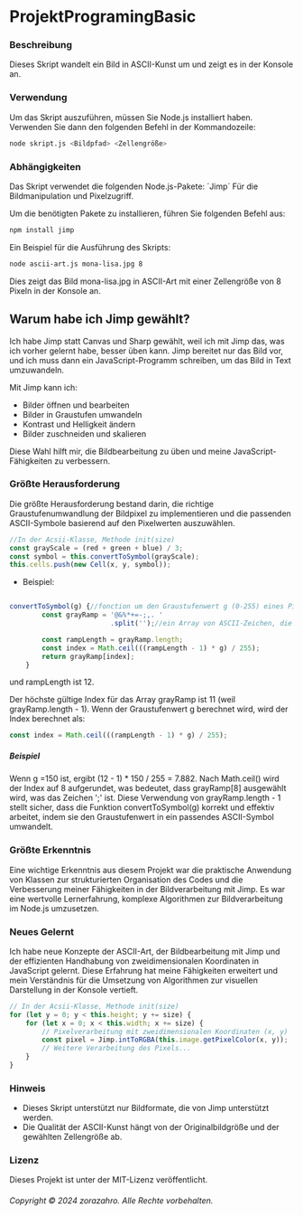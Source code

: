 # ProjektProgramingBasic


### Beschreibung

Dieses Skript wandelt ein Bild in ASCII-Kunst um und zeigt es in der Konsole an.

### Verwendung

Um das Skript auszuführen, müssen Sie Node.js installiert haben. Verwenden Sie dann den folgenden Befehl in der Kommandozeile:

```bash
node skript.js <Bildpfad> <Zellengröße>
```

### Abhängigkeiten
Das Skript verwendet die folgenden Node.js-Pakete:
´Jimp´ 
Für die Bildmanipulation und Pixelzugriff.

Um die benötigten Pakete zu installieren, führen Sie folgenden Befehl aus:


```bash
npm install jimp
```

Ein Beispiel für die Ausführung des Skripts:

```bash
node ascii-art.js mona-lisa.jpg 8
```

Dies zeigt das Bild mona-lisa.jpg in ASCII-Art mit einer Zellengröße von 8 Pixeln in der Konsole an.

## Warum habe ich Jimp gewählt?

Ich habe Jimp statt Canvas und Sharp gewählt, weil ich mit Jimp das, was ich vorher gelernt habe, besser üben kann. Jimp bereitet nur das Bild vor, und ich muss dann ein JavaScript-Programm schreiben, um das Bild in Text umzuwandeln.

Mit Jimp kann ich:
- Bilder öffnen und bearbeiten
- Bilder in Graustufen umwandeln
- Kontrast und Helligkeit ändern
- Bilder zuschneiden und skalieren

Diese Wahl hilft mir, die Bildbearbeitung zu üben und meine JavaScript-Fähigkeiten zu verbessern.


### Größte Herausforderung
Die größte Herausforderung bestand darin, die richtige Graustufenumwandlung der Bildpixel zu implementieren und die passenden ASCII-Symbole basierend auf den Pixelwerten auszuwählen.

```javascript
//In der Acsii-Klasse, Methode init(size)
const grayScale = (red + green + blue) / 3;
const symbol = this.convertToSymbol(grayScale);
this.cells.push(new Cell(x, y, symbol));
```
- Beispiel:

``` javascript 

convertToSymbol(g) {//fonction um den Graustufenwert g (0-255) eines Pixels in ein ASCII-Symbol umzuwandeln
        const grayRamp = '@&%*+=-;,. '
                         .split('');//ein Array von ASCII-Zeichen, die in aufsteigender Helligkeit geordnet sind (von dunkel zu hell).

        const rampLength = grayRamp.length;
        const index = Math.ceil(((rampLength - 1) * g) / 255);
        return grayRamp[index];
    }
```
und rampLength ist 12.

Der höchste gültige Index für das Array grayRamp ist 11 (weil grayRamp.length - 1).
Wenn der Graustufenwert g berechnet wird, wird der Index berechnet als:

```javascript
const index = Math.ceil(((rampLength - 1) * g) / 255);
```
##### Beispiel
Wenn g =150 ist, ergibt (12 - 1) * 150 / 255 = 7.882. 
Nach Math.ceil() wird der Index auf 8 aufgerundet, was bedeutet, dass grayRamp[8] ausgewählt wird, was das Zeichen ';' ist.
Diese Verwendung von grayRamp.length - 1 stellt sicher, dass die Funktion convertToSymbol(g) korrekt und effektiv arbeitet, indem sie den Graustufenwert in ein passendes ASCII-Symbol umwandelt.



### Größte Erkenntnis
Eine wichtige Erkenntnis aus diesem Projekt war die praktische Anwendung von Klassen zur strukturierten Organisation des Codes und die Verbesserung meiner Fähigkeiten in der Bildverarbeitung mit Jimp. Es war eine wertvolle Lernerfahrung, komplexe Algorithmen zur Bildverarbeitung im Node.js umzusetzen.

### Neues Gelernt
Ich habe neue Konzepte der ASCII-Art, der Bildbearbeitung mit Jimp und der effizienten Handhabung von zweidimensionalen Koordinaten in JavaScript gelernt. Diese Erfahrung hat meine Fähigkeiten erweitert und mein Verständnis für die Umsetzung von Algorithmen zur visuellen Darstellung in der Konsole vertieft.
```javascript
// In der Acsii-Klasse, Methode init(size)
for (let y = 0; y < this.height; y += size) {
    for (let x = 0; x < this.width; x += size) {
        // Pixelverarbeitung mit zweidimensionalen Koordinaten (x, y)
        const pixel = Jimp.intToRGBA(this.image.getPixelColor(x, y));
        // Weitere Verarbeitung des Pixels...
    }
}
```


### Hinweis
- Dieses Skript unterstützt nur Bildformate, die von Jimp unterstützt werden.
- Die Qualität der ASCII-Kunst hängt von der Originalbildgröße und der gewählten Zellengröße ab.

### Lizenz
Dieses Projekt ist unter der MIT-Lizenz veröffentlicht.

###### Copyright © 2024 zorazahro. Alle Rechte vorbehalten.